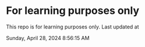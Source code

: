 # For learning purposes only
This repo is for learning purposes only.
Last updated at

Sunday, April 28, 2024 8:56:15 AM


